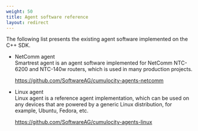 ```yaml
---
weight: 50
title: Agent software reference
layout: redirect
---
```


The following list presents the existing agent software implemented on the C++ SDK.

-   NetComm agent<br>
    Smartrest agent is an agent software implemented for NetComm NTC-6200 and NTC-140w routers, which is used in many production projects.

    <https://github.com/SoftwareAG/cumulocity-agents-netcomm>

-   Linux agent<br>
    Linux agent is a reference agent implementation, which can be used on any devices that are powered by a generic Linux distribution, for example, Ubuntu, Fedora, etc.

    <https://github.com/SoftwareAG/cumulocity-agents-linux>
